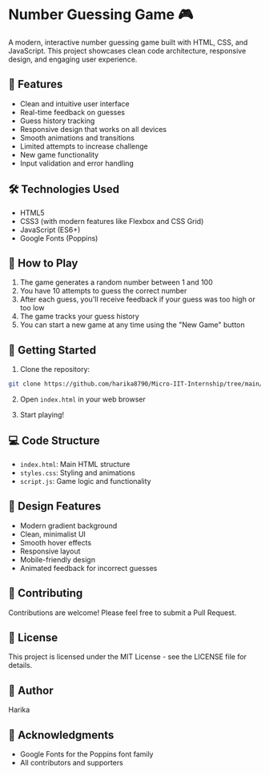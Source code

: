# Number Guessing Game 🎮

A modern, interactive number guessing game built with HTML, CSS, and JavaScript. This project showcases clean code architecture, responsive design, and engaging user experience.

## 🌟 Features

- Clean and intuitive user interface
- Real-time feedback on guesses
- Guess history tracking
- Responsive design that works on all devices
- Smooth animations and transitions
- Limited attempts to increase challenge
- New game functionality
- Input validation and error handling

## 🛠️ Technologies Used

- HTML5
- CSS3 (with modern features like Flexbox and CSS Grid)
- JavaScript (ES6+)
- Google Fonts (Poppins)

## 🎯 How to Play

1. The game generates a random number between 1 and 100
2. You have 10 attempts to guess the correct number
3. After each guess, you'll receive feedback if your guess was too high or too low
4. The game tracks your guess history
5. You can start a new game at any time using the "New Game" button

## 🚀 Getting Started

1. Clone the repository:
```bash
git clone https://github.com/harika8790/Micro-IIT-Internship/tree/main/number%20guessing%20game
```

2. Open `index.html` in your web browser

3. Start playing!

## 💻 Code Structure

- `index.html`: Main HTML structure
- `styles.css`: Styling and animations
- `script.js`: Game logic and functionality

## 🎨 Design Features

- Modern gradient background
- Clean, minimalist UI
- Smooth hover effects
- Responsive layout
- Mobile-friendly design
- Animated feedback for incorrect guesses

## 🤝 Contributing

Contributions are welcome! Please feel free to submit a Pull Request.

## 📝 License

This project is licensed under the MIT License - see the LICENSE file for details.

## 👤 Author

Harika

## 🙏 Acknowledgments

- Google Fonts for the Poppins font family
- All contributors and supporters 
